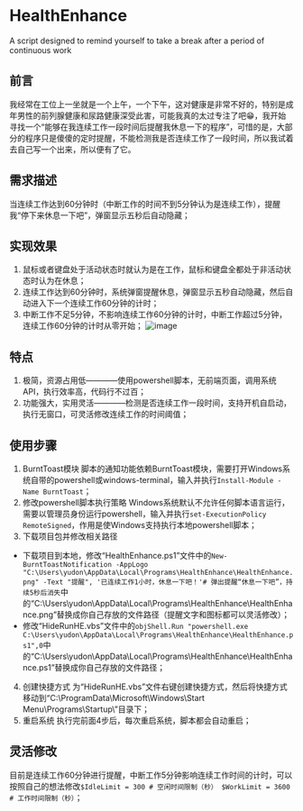 # HealthEnhance
A script designed to remind yourself to take a break after a period of continuous work
## 前言
我经常在工位上一坐就是一个上午，一个下午，这对健康是非常不好的，特别是成年男性的前列腺健康和尿路健康深受此害，可能我真的太过专注了吧😁，我开始寻找一个“能够在我连续工作一段时间后提醒我休息一下的程序”，可惜的是，大部分的程序只是傻傻的定时提醒，不能检测我是否连续工作了一段时间，所以我试着去自己写一个出来，所以便有了它。

## 需求描述
当连续工作达到60分钟时（中断工作的时间不到5分钟认为是连续工作），提醒我“停下来休息一下吧”，弹窗显示五秒后自动隐藏；

## 实现效果
1. 鼠标或者键盘处于活动状态时就认为是在工作，鼠标和键盘全都处于非活动状态时认为在休息；
2. 连续工作达到60分钟时，系统弹窗提醒休息，弹窗显示五秒自动隐藏，然后自动进入下一个连续工作60分钟的计时；
3. 中断工作不足5分钟，不影响连续工作60分钟的计时，中断工作超过5分钟，连续工作60分钟的计时从零开始；
![image](https://user-images.githubusercontent.com/59545510/222152143-6808fd13-9316-432c-bea5-66151f8de75f.png)

## 特点
1. 极简，资源占用低————使用powershell脚本，无前端页面，调用系统API，执行效率高，代码行不过百；
2. 功能强大，实用灵活————检测是否连续工作一段时间，支持开机自启动，执行无窗口，可灵活修改连续工作的时间阈值；

## 使用步骤
1. BurntToast模块
脚本的通知功能依赖BurntToast模块，需要打开Windows系统自带的powershell或windows-terminal，输入并执行`Install-Module -Name BurntToast`；
2. 修改powershell脚本执行策略
Windows系统默认不允许任何脚本语言运行，需要以管理员身份运行powershell，输入并执行`set-ExecutionPolicy RemoteSigned`，作用是使Windows支持执行本地powershell脚本；
3. 下载项目包并修改相关路径 
* 下载项目到本地，修改“HealthEnhance.ps1”文件中的`New-BurntToastNotification -AppLogo "C:\Users\yudon\AppData\Local\Programs\HealthEnhance\HealthEnhance.png" -Text "提醒", '已连续工作1小时，休息一下吧！'# 弹出提醒“休息一下吧”，持续5秒后消失`中的“C:\Users\yudon\AppData\Local\Programs\HealthEnhance\HealthEnhance.png”替换成你自己存放的文件路径（提醒文字和图标都可以灵活修改）；
* 修改“HideRunHE.vbs”文件中的`objShell.Run "powershell.exe C:\Users\yudon\AppData\Local\Programs\HealthEnhance\HealthEnhance.ps1",0`中的“C:\Users\yudon\AppData\Local\Programs\HealthEnhance\HealthEnhance.ps1”替换成你自己存放的文件路径；
4. 创建快捷方式
为“HideRunHE.vbs”文件右键创建快捷方式，然后将快捷方式移动到“C:\ProgramData\Microsoft\Windows\Start Menu\Programs\Startup\”目录下；
5. 重启系统
执行完前面4步后，每次重启系统，脚本都会自动重启；

## 灵活修改
目前是连续工作60分钟进行提醒，中断工作5分钟影响连续工作时间的计时，可以按照自己的想法修改`$IdleLimit = 300 # 空闲时间限制（秒）
$WorkLimit = 3600 # 工作时间限制（秒）`；

